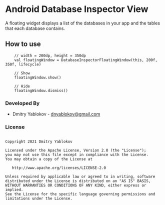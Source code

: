 # Android Database Inspector View 

A floating widget displays a list of the databases in your app and the tables that each database contains.

## **How to use**

        // width = 200dp, height = 350dp
        val floatingWindow = DatabaseInspectorFloatingWindow(this, 200f, 350f, lifecycle)
        
        // Show
        floatingWindow.show()
        
        // Hide
        floatingWindow.dismiss()
        
 ### **Developed By**
  - Dmitry Yablokov - [dnyablokov@gmail.com](mailto:dnyablokov@gmail.com)


  ### **License**
```      

Copyright 2021 Dmitry Yablokov

Licensed under the Apache License, Version 2.0 (the "License");
you may not use this file except in compliance with the License.
You may obtain a copy of the License at

   http://www.apache.org/licenses/LICENSE-2.0

Unless required by applicable law or agreed to in writing, software
distributed under the License is distributed on an "AS IS" BASIS,
WITHOUT WARRANTIES OR CONDITIONS OF ANY KIND, either express or implied.
See the License for the specific language governing permissions and
limitations under the License.

```      

